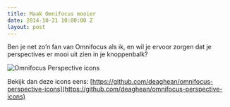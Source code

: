 ```yaml
---
title: Maak Omnifocus mooier
date: 2014-10-21 10:00:00 Z
layout: post
---
```


Ben je net zo’n fan van Omnifocus als ik, en wil je ervoor zorgen dat je perspectives er mooi uit zien in je knoppenbalk?

![Omnifocus Perspective icons](https://raw.githubusercontent.com/deaghean/omnifocus-perspective-icons/master/screenshot.png)

Bekijk dan deze icons eens:
[https://github.com/deaghean/omnifocus-perspective-icons](https://github.com/deaghean/omnifocus-perspective-icons)